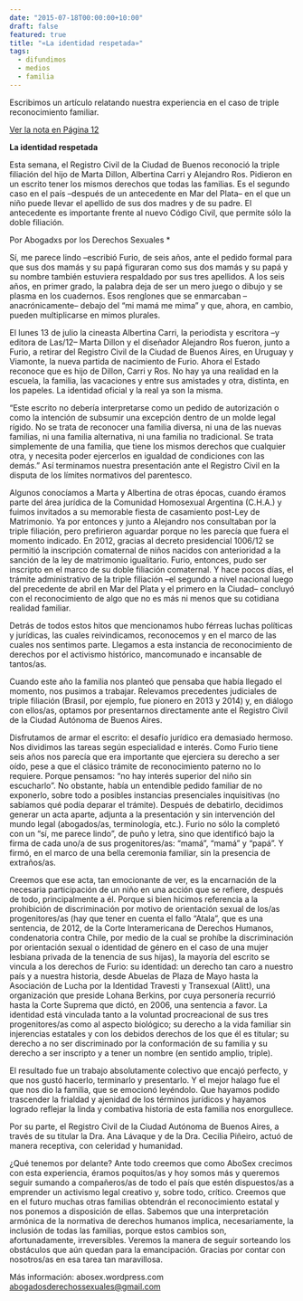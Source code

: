 ```yaml
---
date: "2015-07-18T00:00:00+10:00"
draft: false
featured: true
title: "«La identidad respetada»"
tags:
  - difundimos
  - medios
  - familia
---
```


Escribimos un artículo relatando nuestra experiencia en el caso de triple reconocimiento familiar. 

[Ver la nota en Página 12]("https://www.pagina12.com.ar/diario/suplementos/las12/13-9895-2015-07-17.html")

**La identidad respetada**

Esta semana, el Registro Civil de la Ciudad de Buenos reconoció la triple filiación del hijo de Marta Dillon, Albertina Carri y Alejandro Ros. Pidieron en un escrito tener los mismos derechos que todas las familias. Es el segundo caso en el país –después de un antecedente en Mar del Plata– en el que un niño puede llevar el apellido de sus dos madres y de su padre. El antecedente es importante frente al nuevo Código Civil, que permite sólo la doble filiación.

Por Abogadxs por los Derechos Sexuales *

Sí, me parece lindo –escribió Furio, de seis años, ante el pedido formal para que sus dos mamás y su papá figuraran como sus dos mamás y su papá y su nombre también estuviera respaldado por sus tres apellidos. A los seis años, en primer grado, la palabra deja de ser un mero juego o dibujo y se plasma en los cuadernos. Esos renglones que se enmarcaban –anacrónicamente– debajo del “mi mamá me mima” y que, ahora, en cambio, pueden multiplicarse en mimos plurales.

El lunes 13 de julio la cineasta Albertina Carri, la periodista y escritora –y editora de Las/12– Marta Dillon y el diseñador Alejandro Ros fueron, junto a Furio, a retirar del Registro Civil de la Ciudad de Buenos Aires, en Uruguay y Viamonte, la nueva partida de nacimiento de Furio. Ahora el Estado reconoce que es hijo de Dillon, Carri y Ros. No hay ya una realidad en la escuela, la familia, las vacaciones y entre sus amistades y otra, distinta, en los papeles. La identidad oficial y la real ya son la misma.

“Este escrito no debería interpretarse como un pedido de autorización o como la intención de subsumir una excepción dentro de un molde legal rígido. No se trata de reconocer una familia diversa, ni una de las nuevas familias, ni una familia alternativa, ni una familia no tradicional. Se trata simplemente de una familia, que tiene los mismos derechos que cualquier otra, y necesita poder ejercerlos en igualdad de condiciones con las demás.” Así terminamos nuestra presentación ante el Registro Civil en la disputa de los límites normativos del parentesco.

Algunos conocíamos a Marta y Albertina de otras épocas, cuando éramos parte del área jurídica de la Comunidad Homosexual Argentina (C.H.A.) y fuimos invitados a su memorable fiesta de casamiento post-Ley de Matrimonio. Ya por entonces y junto a Alejandro nos consultaban por la triple filiación, pero prefirieron aguardar porque no les parecía que fuera el momento indicado. En 2012, gracias al decreto presidencial 1006/12 se permitió la inscripción comaternal de niños nacidos con anterioridad a la sanción de la ley de matrimonio igualitario. Furio, entonces, pudo ser inscripto en el marco de su doble filiación comaternal. Y hace pocos días, el trámite administrativo de la triple filiación –el segundo a nivel nacional luego del precedente de abril en Mar del Plata y el primero en la Ciudad– concluyó con el reconocimiento de algo que no es más ni menos que su cotidiana realidad familiar.

Detrás de todos estos hitos que mencionamos hubo férreas luchas políticas y jurídicas, las cuales reivindicamos, reconocemos y en el marco de las cuales nos sentimos parte. Llegamos a esta instancia de reconocimiento de derechos por el activismo histórico, mancomunado e incansable de tantos/as.

Cuando este año la familia nos planteó que pensaba que había llegado el momento, nos pusimos a trabajar. Relevamos precedentes judiciales de triple filiación (Brasil, por ejemplo, fue pionero en 2013 y 2014) y, en diálogo con ellos/as, optamos por presentarnos directamente ante el Registro Civil de la Ciudad Autónoma de Buenos Aires.

Disfrutamos de armar el escrito: el desafío jurídico era demasiado hermoso. Nos dividimos las tareas según especialidad e interés. Como Furio tiene seis años nos parecía que era importante que ejerciera su derecho a ser oído, pese a que el clásico trámite de reconocimiento paterno no lo requiere. Porque pensamos: “no hay interés superior del niño sin escucharlo”. No obstante, había un entendible pedido familiar de no exponerlo, sobre todo a posibles instancias presenciales inquisitivas (no sabíamos qué podía deparar el trámite). Después de debatirlo, decidimos generar un acta aparte, adjunta a la presentación y sin intervención del mundo legal (abogados/as, terminología, etc.). Furio no sólo la completó con un “sí, me parece lindo”, de puño y letra, sino que identificó bajo la firma de cada uno/a de sus progenitores/as: “mamá”, “mamá” y “papá”. Y firmó, en el marco de una bella ceremonia familiar, sin la presencia de extraños/as.

Creemos que ese acta, tan emocionante de ver, es la encarnación de la necesaria participación de un niño en una acción que se refiere, después de todo, principalmente a él. Porque si bien hicimos referencia a la prohibición de discriminación por motivo de orientación sexual de los/as progenitores/as (hay que tener en cuenta el fallo “Atala”, que es una sentencia, de 2012, de la Corte Interamericana de Derechos Humanos, condenatoria contra Chile, por medio de la cual se prohíbe la discriminación por orientación sexual o identidad de género en el caso de una mujer lesbiana privada de la tenencia de sus hijas), la mayoría del escrito se vincula a los derechos de Furio: su identidad: un derecho tan caro a nuestro país y a nuestra historia, desde Abuelas de Plaza de Mayo hasta la Asociación de Lucha por la Identidad Travesti y Transexual (Alitt), una organización que preside Lohana Berkins, por cuya personería recurrió hasta la Corte Suprema que dictó, en 2006, una sentencia a favor. La identidad está vinculada tanto a la voluntad procreacional de sus tres progenitores/as como al aspecto biológico; su derecho a la vida familiar sin injerencias estatales y con los debidos derechos de los que él es titular; su derecho a no ser discriminado por la conformación de su familia y su derecho a ser inscripto y a tener un nombre (en sentido amplio, triple).

El resultado fue un trabajo absolutamente colectivo que encajó perfecto, y que nos gustó hacerlo, terminarlo y presentarlo. Y el mejor halago fue el que nos dio la familia, que se emocionó leyéndolo. Que hayamos podido trascender la frialdad y ajenidad de los términos jurídicos y hayamos logrado reflejar la linda y combativa historia de esta familia nos enorgullece.

Por su parte, el Registro Civil de la Ciudad Autónoma de Buenos Aires, a través de su titular la Dra. Ana Lávaque y de la Dra. Cecilia Piñeiro, actuó de manera receptiva, con celeridad y humanidad.

¿Qué tenemos por delante? Ante todo creemos que como AboSex crecimos con esta experiencia, éramos poquitos/as y hoy somos más y queremos seguir sumando a compañeros/as de todo el país que estén dispuestos/as a emprender un activismo legal creativo y, sobre todo, crítico. Creemos que en el futuro muchas otras familias obtendrán el reconocimiento estatal y nos ponemos a disposición de ellas. Sabemos que una interpretación armónica de la normativa de derechos humanos implica, necesariamente, la inclusión de todas las familias, porque estos cambios son, afortunadamente, irreversibles. Veremos la manera de seguir sorteando los obstáculos que aún quedan para la emancipación. Gracias por contar con nosotros/as en esa tarea tan maravillosa.

Más información: abosex.wordpress.com
abogadosderechossexuales@gmail.com